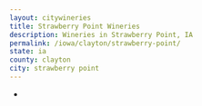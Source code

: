```yaml
---
layout: citywineries
title: Strawberry Point Wineries
description: Wineries in Strawberry Point, IA
permalink: /iowa/clayton/strawberry-point/
state: ia
county: clayton
city: strawberry point
---
```

-

